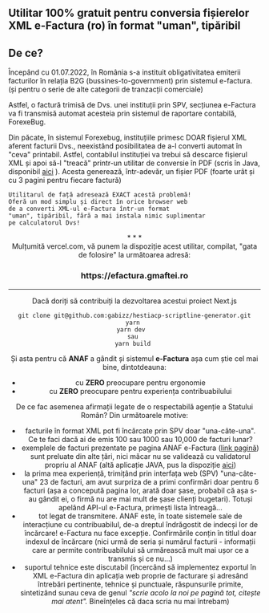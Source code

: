 
## Utilitar 100% gratuit pentru conversia fișierelor XML e-Factura (ro) în format "uman", tipăribil

  

## De ce?

  Începând cu 01.07.2022, în România s-a instituit obligativitatea emiterii facturilor în relația B2G (bussines-to-government) prin sistemul e-factura. (și pentru o serie de alte categorii de tranzacții comerciale)
  
Astfel, o factură trimisă de Dvs. unei instituții prin SPV, secțiunea e-Factura va fi transmisă automat acesteia prin sistemul de raportare contabilă, ForexeBug.

Din păcate, în sistemul Forexebug, instituțiile primesc DOAR fișierul XML aferent facturii Dvs., neexistând posibilitatea de a-l converti automat în "ceva" printabil. Astfel, contabilul instituției va trebui să descarce fișierul XML și apoi să-l "treacă" printr-un utilitar de conversie în PDF (scris în Java, disponibil [aici](https://mfinante.gov.ro/static/10/eFactura/GenerareFactura_10112021.zip) ). Acesta generează, într-adevăr, un fișier PDF (foarte urât și cu 3 pagini pentru fiecare factură)


    Utilitarul de față adresează EXACT acestă problemă! 
    Oferă un mod simplu și direct în orice browser web 
    de a converti XML-ul e-Factura într-un format 
    "uman", tipăribil, fără a mai instala nimic suplimentar 
    pe calculatorul Dvs!

<center>* * *

<center>Mulțumită vercel.com, vă punem la dispoziție acest utilitar, compilat, "gata de folosire" la următoarea adresă:
<h3 align="center">https://efactura.gmaftei.ro</h3>

---
Dacă doriți să contribuiți la dezvoltarea acestui proiect Next.js

    git clone git@github.com:gabizz/hestiacp-scriptline-generator.git
    yarn 
    yarn dev  
    sau 
    yarn build 

Și asta pentru că **ANAF** a gândit și sistemul **e-Factura** așa cum știe cel mai bine, dintotdeauna: 
- cu **ZERO** preocupare pentru ergonomie
- cu **ZERO** preocupare pentru experiența contribuabilului

De ce fac asemenea afirmații legate de o respectabilă agenție a Statului Român? Din următoarele motive:

- facturile în format XML pot fi încărcate prin SPV doar "una-câte-una". Ce te faci dacă ai de emis 100 sau 1000 sau 10,000 de facturi lunar?
- exemplele de facturi prezentate pe pagina ANAF e-Factura ([link pagină](https://mfinante.gov.ro/web/efactura/informatii-tehnice)) sunt preluate din alte țări, nici măcar nu se validează cu validatorul propriu al ANAF (altă aplicație JAVA, pus la dispoziție [aici](https://mfinante.gov.ro/static/10/eFactura/duk_integrator_20220530.zip))
- la prima mea experiență, trimițând prin interfața web (SPV)  "una-câte-una" 23 de facturi, am avut surpriza de a primi confirmări doar pentru 6 facturi (așa a concepută pagina lor, arată doar șase, probabil că așa s-au gândit ei, o firmă nu are mai mult de șase clienți bugetari). Totuși apelând API-ul e-Factura, primești lista întreagă...
- tot legat de transmitere. ANAF este, în toate sistemele sale de interacțiune cu contribuabilul, de-a dreptul îndrăgostit de indecși lor de încărcare! e-Factura nu face excepție. Confirmările conțin în titlul doar indexul de încărcare (nici urmă de seria și numărul facturii - informații care ar permite contribuabilului să urmărească mult mai ușor ce a transmis și ce nu...)
- suportul tehnice este discutabil (încercând să implementez exportul în XML e-Factura din aplicația web proprie de facturare și adresând întrebări pertinente, tehnice și punctuale, răspunsurile primite, sintetizând sunau ceva de genul *"scrie acolo la noi pe pagină tot, citește mai atent".* Bineînțeles că daca scria nu mai întrebam)
